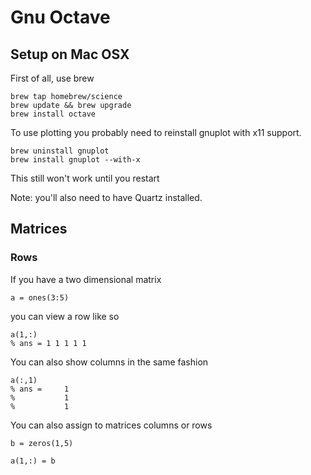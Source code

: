 # Gnu Octave 

## Setup on Mac OSX
First of all, use brew

	brew tap homebrew/science
	brew update && brew upgrade
	brew install octave

To use plotting you probably need to reinstall gnuplot with x11 support.

	brew uninstall gnuplot
	brew install gnuplot --with-x

This still won't work until you restart

Note: you'll also need to have Quartz installed.

## Matrices

### Rows
If you have a two dimensional matrix 

    a = ones(3:5)

you can view a row like so

    a(1,:)
    % ans = 1 1 1 1 1

You can also show columns in the same fashion

    a(:,1)
    % ans =     1
    %           1
    %           1

You can also assign to matrices columns or rows

    b = zeros(1,5)

    a(1,:) = b


